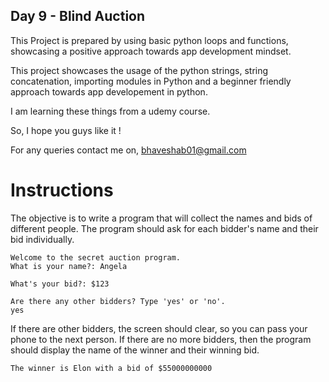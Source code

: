 ## Day 9 - Blind Auction

This Project is prepared by using basic python loops and functions, showcasing a positive approach towards app development mindset.

This project showcases the usage of the python strings, string concatenation, importing modules in Python and a beginner friendly approach towards app developement in python.

I am learning these things from a udemy course.

So, I hope you guys like it !

For any queries contact me on, bhaveshab01@gmail.com

# Instructions

The objective is to write a program that will collect the names and bids of different people. The program should ask for each bidder's name and their bid individually. 

```
Welcome to the secret auction program. 
What is your name?: Angela
```
```
What's your bid?: $123
```
```
Are there any other bidders? Type 'yes' or 'no'.
yes

```
If there are other bidders, the screen should clear, so you can pass your phone to the next person. If there are no more bidders, then the program should display the name of the winner and their winning bid. 

```
The winner is Elon with a bid of $55000000000
```

